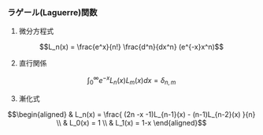 ### ラゲール(Laguerre)関数
1. 微分方程式
```math
L_n(x) = \frac{e^x}{n!} \frac{d^n}{dx^n} (e^{-x}x^n)
```
2. 直行関係
```math
\int^{\infty}_{0} e^{-x} L_n(x) L_m(x) dx = \delta_{n, m}
```
3. 漸化式
```math
\begin{aligned}
& L_n(x) = \frac{ (2n -x -1)L_{n-1}(x) - (n-1)L_{n-2}(x) }{n} \\
& L_0(x) = 1 \\
& L_1(x) = 1-x
\end{aligned}
```
